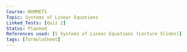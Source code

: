 ```yaml
---
Course: NUMMETS
Topic: Systems of Linear Equations
Linked_Tests: [Quiz 2]
Status: Planned
References used: [5 Systems of Linear Equations (Lecture Slides)]
tags: [formulaSheet]
---
```

